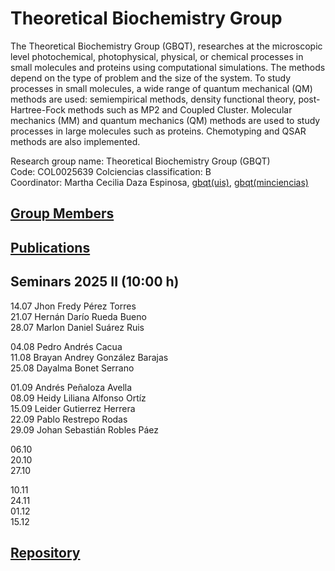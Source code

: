 # Theoretical Biochemistry Group
The Theoretical Biochemistry Group (GBQT), researches at the microscopic level photochemical, photophysical, physical, or chemical processes in small molecules and
proteins using computational simulations. The methods depend on the type of problem and the size of the system. To study processes in small molecules, a wide range
of quantum mechanical (QM) methods are used: semiempirical methods, density functional theory, post-Hartree-Fock methods such as MP2 and Coupled Cluster.
Molecular mechanics (MM) and quantum mechanics (QM) methods are used to study processes in large molecules such as proteins. Chemotyping and QSAR methods are also
implemented.

Research group name: Theoretical Biochemistry Group (GBQT)\
Code: COL0025639 Colciencias classification: B\
Coordinator: Martha Cecilia Daza Espinosa, [gbqt(uis)](https://uis.edu.co/fc-gruinv-gbqt-cm-en/), [gbqt(minciencias)](https://scienti.minciencias.gov.co/gruplac/jsp/visualiza/visualizagr.jsp?nro=00000000000682)


## [Group Members](members.md)

## [Publications](publications.md)

## Seminars 2025 II (10:00 h)
   14.07  Jhon Fredy Pérez Torres \
   21.07  Hernán Darío Rueda Bueno \
   28.07  Marlon Daniel Suárez Ruis
  
   04.08  Pedro Andrés Cacua \
   11.08  Brayan Andrey González Barajas \
   25.08  Dayalma Bonet Serrano

   01.09  Andrés Peñaloza Avella \
   08.09  Heidy Liliana Alfonso Ortíz \
   15.09  Leider Gutierrez Herrera \
   22.09  Pablo Restrepo Rodas \
   29.09  Johan Sebastián Robles Páez

   06.10 \
   20.10 \
   27.10 

   10.11 \
   24.11 \
   01.12 \
   15.12
   
## [Repository](repository.md)
